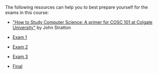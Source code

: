 The following resources can help you to best prepare yourself for the exams in this course:

 - ["How to Study Computer Science: A primer for COSC 101 at Colgate University"](howtostudy) by John Stratton <br/>

 - [Exam 1](exam1)
 - [Exam 2](exam2)
 - [Exam 3](exam3)
 - [Final](final)